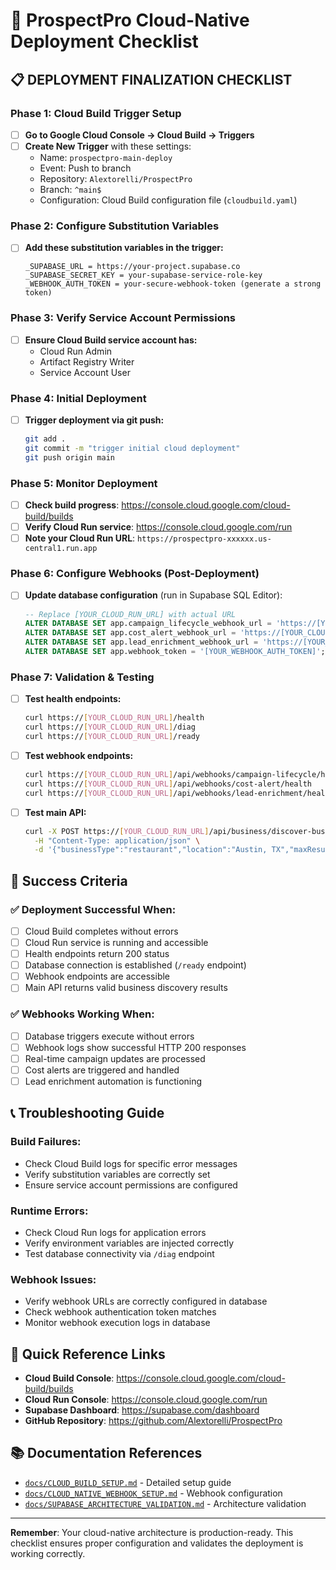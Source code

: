 # 🚀 ProspectPro Cloud-Native Deployment Checklist

## 📋 **DEPLOYMENT FINALIZATION CHECKLIST**

### **Phase 1: Cloud Build Trigger Setup**
- [ ] **Go to Google Cloud Console → Cloud Build → Triggers**
- [ ] **Create New Trigger** with these settings:
  - Name: `prospectpro-main-deploy`
  - Event: Push to branch  
  - Repository: `Alextorelli/ProspectPro`
  - Branch: `^main$`
  - Configuration: Cloud Build configuration file (`cloudbuild.yaml`)

### **Phase 2: Configure Substitution Variables**
- [ ] **Add these substitution variables in the trigger:**
  ```
  _SUPABASE_URL = https://your-project.supabase.co
  _SUPABASE_SECRET_KEY = your-supabase-service-role-key
  _WEBHOOK_AUTH_TOKEN = your-secure-webhook-token (generate a strong token)
  ```

### **Phase 3: Verify Service Account Permissions**
- [ ] **Ensure Cloud Build service account has:**
  - Cloud Run Admin
  - Artifact Registry Writer
  - Service Account User

### **Phase 4: Initial Deployment**
- [ ] **Trigger deployment via git push:**
  ```bash
  git add .
  git commit -m "trigger initial cloud deployment"
  git push origin main
  ```

### **Phase 5: Monitor Deployment**
- [ ] **Check build progress**: https://console.cloud.google.com/cloud-build/builds
- [ ] **Verify Cloud Run service**: https://console.cloud.google.com/run
- [ ] **Note your Cloud Run URL**: `https://prospectpro-xxxxxx.us-central1.run.app`

### **Phase 6: Configure Webhooks (Post-Deployment)**
- [ ] **Update database configuration** (run in Supabase SQL Editor):
  ```sql
  -- Replace [YOUR_CLOUD_RUN_URL] with actual URL
  ALTER DATABASE SET app.campaign_lifecycle_webhook_url = 'https://[YOUR_CLOUD_RUN_URL]/api/webhooks/campaign-lifecycle';
  ALTER DATABASE SET app.cost_alert_webhook_url = 'https://[YOUR_CLOUD_RUN_URL]/api/webhooks/cost-alert';
  ALTER DATABASE SET app.lead_enrichment_webhook_url = 'https://[YOUR_CLOUD_RUN_URL]/api/webhooks/lead-enrichment';
  ALTER DATABASE SET app.webhook_token = '[YOUR_WEBHOOK_AUTH_TOKEN]';
  ```

### **Phase 7: Validation & Testing**
- [ ] **Test health endpoints:**
  ```bash
  curl https://[YOUR_CLOUD_RUN_URL]/health
  curl https://[YOUR_CLOUD_RUN_URL]/diag
  curl https://[YOUR_CLOUD_RUN_URL]/ready
  ```

- [ ] **Test webhook endpoints:**
  ```bash
  curl https://[YOUR_CLOUD_RUN_URL]/api/webhooks/campaign-lifecycle/health
  curl https://[YOUR_CLOUD_RUN_URL]/api/webhooks/cost-alert/health
  curl https://[YOUR_CLOUD_RUN_URL]/api/webhooks/lead-enrichment/health
  ```

- [ ] **Test main API:**
  ```bash
  curl -X POST https://[YOUR_CLOUD_RUN_URL]/api/business/discover-businesses \
    -H "Content-Type: application/json" \
    -d '{"businessType":"restaurant","location":"Austin, TX","maxResults":1}'
  ```

## 🎯 **Success Criteria**

### **✅ Deployment Successful When:**
- [ ] Cloud Build completes without errors
- [ ] Cloud Run service is running and accessible
- [ ] Health endpoints return 200 status
- [ ] Database connection is established (`/ready` endpoint)
- [ ] Webhook endpoints are accessible
- [ ] Main API returns valid business discovery results

### **✅ Webhooks Working When:**
- [ ] Database triggers execute without errors
- [ ] Webhook logs show successful HTTP 200 responses
- [ ] Real-time campaign updates are processed
- [ ] Cost alerts are triggered and handled
- [ ] Lead enrichment automation is functioning

## 📞 **Troubleshooting Guide**

### **Build Failures:**
- Check Cloud Build logs for specific error messages
- Verify substitution variables are correctly set
- Ensure service account permissions are configured

### **Runtime Errors:**
- Check Cloud Run logs for application errors
- Verify environment variables are injected correctly
- Test database connectivity via `/diag` endpoint

### **Webhook Issues:**
- Verify webhook URLs are correctly configured in database
- Check webhook authentication token matches
- Monitor webhook execution logs in database

## 🔗 **Quick Reference Links**

- **Cloud Build Console**: https://console.cloud.google.com/cloud-build/builds
- **Cloud Run Console**: https://console.cloud.google.com/run
- **Supabase Dashboard**: https://supabase.com/dashboard
- **GitHub Repository**: https://github.com/Alextorelli/ProspectPro

## 📚 **Documentation References**

- [`docs/CLOUD_BUILD_SETUP.md`](CLOUD_BUILD_SETUP.md) - Detailed setup guide
- [`docs/CLOUD_NATIVE_WEBHOOK_SETUP.md`](CLOUD_NATIVE_WEBHOOK_SETUP.md) - Webhook configuration
- [`docs/SUPABASE_ARCHITECTURE_VALIDATION.md`](SUPABASE_ARCHITECTURE_VALIDATION.md) - Architecture validation

---

**Remember**: Your cloud-native architecture is production-ready. This checklist ensures proper configuration and validates the deployment is working correctly.